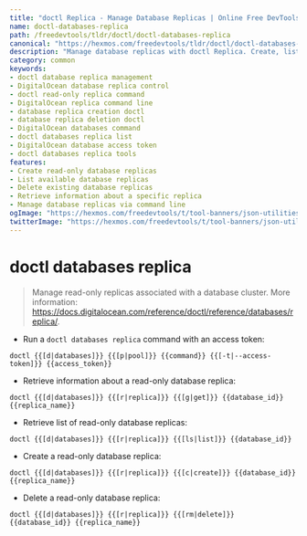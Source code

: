 ```yaml
---
title: "doctl Replica - Manage Database Replicas | Online Free DevTools by Hexmos"
name: doctl-databases-replica
path: /freedevtools/tldr/doctl/doctl-databases-replica
canonical: "https://hexmos.com/freedevtools/tldr/doctl/doctl-databases-replica/"
description: "Manage database replicas with doctl Replica. Create, list, and delete read-only database replicas. Free online tool, no registration required, plus secure token management."
category: common
keywords:
- doctl database replica management
- DigitalOcean database replica control
- doctl read-only replica command
- DigitalOcean replica command line
- database replica creation doctl
- database replica deletion doctl
- DigitalOcean databases command
- doctl databases replica list
- DigitalOcean database access token
- doctl databases replica tools
features:
- Create read-only database replicas
- List available database replicas
- Delete existing database replicas
- Retrieve information about a specific replica
- Manage database replicas via command line
ogImage: "https://hexmos.com/freedevtools/t/tool-banners/json-utilities-banner.png"
twitterImage: "https://hexmos.com/freedevtools/t/tool-banners/json-utilities-banner.png"
---
```


# doctl databases replica

> Manage read-only replicas associated with a database cluster.
> More information: <https://docs.digitalocean.com/reference/doctl/reference/databases/replica/>.

- Run a `doctl databases replica` command with an access token:

`doctl {{[d|databases]}} {{[p|pool]}} {{command}} {{[-t|--access-token]}} {{access_token}}`

- Retrieve information about a read-only database replica:

`doctl {{[d|databases]}} {{[r|replica]}} {{[g|get]}} {{database_id}} {{replica_name}}`

- Retrieve list of read-only database replicas:

`doctl {{[d|databases]}} {{[r|replica]}} {{[ls|list]}} {{database_id}}`

- Create a read-only database replica:

`doctl {{[d|databases]}} {{[r|replica]}} {{[c|create]}} {{database_id}} {{replica_name}}`

- Delete a read-only database replica:

`doctl {{[d|databases]}} {{[r|replica]}} {{[rm|delete]}} {{database_id}} {{replica_name}}`
